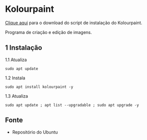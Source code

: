 Kolourpaint
=================

[Clique aqui](https://github.com/robison-joel/Codagem/tree/main/Shell/scripts/Kolourpaint) para o download do script de instalação do Kolourpaint.

Programa de criação e edição de imagens.

1 Instalação
--------------------------------------------------------

1.1 Atualiza

`sudo apt update`

1.2 Instala

`sudo apt install kolourpaint -y`

1.3 Atualiza

`sudo apt update ; apt list --upgradable ; sudo apt upgrade -y`

Fonte
--------------------------------------------------------

* Repositório do Ubuntu
